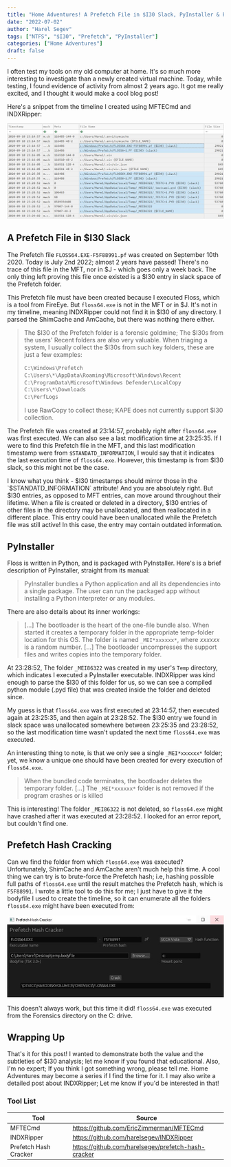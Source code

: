 ```yaml
---
title: "Home Adventures! A Prefetch File in $I30 Slack, PyInstaller & Prefetch Hash Cracking"
date: "2022-07-02"
author: "Harel Segev"
tags: ["NTFS", "$I30", "Prefetch", "PyInstaller"]
categories: ["Home Adventures"]
draft: false
---
```


I often test my tools on my old computer at home. It's so much more interesting to investigate than a newly created virtual machine. Today, while testing, I found evidence of activity from almost 2 years ago. It got me really excited, and I thought it would make a cool blog post!



Here's a snippet from the timeline I created using MFTECmd and INDXRipper:

![](images/timeline.jpg)

## A Prefetch File in $I30 Slack

The Prefetch file `FLOSS64.EXE-F5F88991.pf` was created on September 10th 2020. Today is July 2nd 2022; almost 2 years have passed! There's no trace of this file in the MFT, nor in  $J - which goes only a week back. The only thing left proving this file once existed is a $I30 entry in slack space of the Prefetch folder.

This Prefetch file must have been created because I executed Floss, which is a tool from FireEye. But `floss64.exe` is not in the MFT or in $J. It's not in my timeline, meaning INDXRipper could not find it in $I30 of any directory. I parsed the ShimCache and AmCache, but there was nothing there either.



> The $I30 of the Prefetch folder is a forensic goldmine; The $I30s from the users' Recent folders are also very valuable. When triaging a system, I usually collect the $I30s from such key folders, these are just a few examples:
> 
> ```python
> C:\Windows\Prefetch
> C:\Users\*\AppData\Roaming\Microsoft\Windows\Recent
> C:\ProgramData\Microsoft\Windows Defender\LocalCopy
> C:\Users\*\Downloads
> C:\PerfLogs
>```
> I use RawCopy to collect these; KAPE does not currently support $I30 collection.



The Prefetch file was created at 23:14:57, probably right after `floss64.exe` was first executed. We can also see a last modification time at 23:25:35. If I were to find this Prefetch file in the MFT, and this last modification timestamp were from `$STANDATD_INFORMATION`, I would say that it indicates the last execution time of `floss64.exe`. However, this timestamp is from $I30 slack, so this might not be the case.

I know what you think - $I30 timestamps should mirror those in the `$STANDATD_INFORMATION` attribute! And you are absolutely right. But $I30 entries, as opposed to MFT entries, can move around throughout their lifetime. When a file is created or deleted in a directory, $I30 entries of other files in the directory may be unallocated, and then reallocated in a different place. This entry could have been unallocated while the Prefetch file was still active! In this case, the entry may contain outdated information.

## PyInstaller

Floss is written in Python, and is packaged with PyInstaller. Here's is a brief description of PyInstaller, straight from its manual:

> PyInstaller bundles a Python application and all its dependencies into a single package. The user can run the packaged app without installing a Python interpreter or any modules.



There are also details about its inner workings:

>[...] The bootloader is the heart of the one-file bundle also. When started it creates a temporary folder in the appropriate temp-folder location for this OS. The folder is named `_MEI*xxxxxx*`, where *xxxxxx* is a random number. [...] The bootloader uncompresses the support files and writes copies into the temporary folder.



At 23:28:52, The folder `_MEI86322` was created in my user's `Temp` directory, which indicates I executed a PyInstaller executable. INDXRipper was kind enough to parse the $I30 of this folder for us, so we can see a compiled python module (.pyd file) that was created inside the folder and deleted since.

My guess is that `floss64.exe` was first executed at 23:14:57, then executed again at 23:25:35, and then again at 23:28:52. The $I30 entry we found in slack space was unallocated somewhere between 23:25:35 and 23:28:52, so the last modification time wasn't updated the next time `floss64.exe` was executed.

An interesting thing to note, is that we only see a single `_MEI*xxxxxx*` folder; yet, we know a unique one should have been created for every execution of `floss64.exe`.

>When the bundled code terminates, the bootloader deletes the temporary folder. [...] The `_MEI*xxxxxx*` folder is not removed if the program crashes or is killed



This is interesting! The folder `_MEI86322` is not deleted, so `floss64.exe` might have crashed after it was executed at 23:28:52. I looked for an error report, but couldn't find one.

## Prefetch Hash Cracking

Can we find the folder from which `floss64.exe` was executed? Unfortunately, ShimCache and AmCache aren't much help this time. A cool thing we can try is to brute-force the Prefetch hash; i.e, hashing possible full paths of `floss64.exe` until the result matches the Prefetch hash, which is `F5F88991`. I wrote a little tool to do this for me; I just have to give it the bodyfile I used to create the timeline, so it can enumerate all the folders `floss64.exe` might have been executed from:

![](images/hash_cracker.jpg)



This doesn't always work, but this time it did! `floss64.exe` was executed from the Forensics directory on the C: drive.

## Wrapping Up

That's it for this post! I wanted to demonstrate both the value and the subtleties of $I30 analysis; let me know if you found that educational. Also, I'm no expert; If you think I got something wrong, please tell me. Home Adventures may become a series if I find the time for it. I may also write a detailed post about INDXRipper; Let me know if you'd be interested in that!

### Tool List

| Tool                  | Source                                              |
| --------------------- | --------------------------------------------------- |
| MFTECmd               | https://github.com/EricZimmerman/MFTECmd            |
| INDXRipper            | https://github.com/harelsegev/INDXRipper            |
| Prefetch Hash Cracker | https://github.com/harelsegev/prefetch-hash-cracker |

